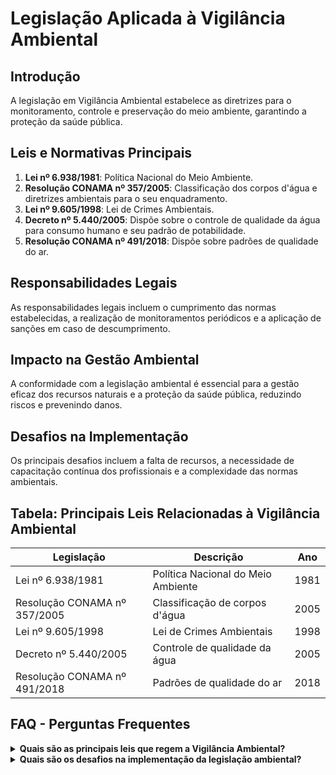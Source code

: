 
# Legislação Aplicada à Vigilância Ambiental

## Introdução
A legislação em Vigilância Ambiental estabelece as diretrizes para o monitoramento, controle e preservação do meio ambiente, garantindo a proteção da saúde pública.

## Leis e Normativas Principais
1. **Lei nº 6.938/1981**: Política Nacional do Meio Ambiente.
2. **Resolução CONAMA nº 357/2005**: Classificação dos corpos d'água e diretrizes ambientais para o seu enquadramento.
3. **Lei nº 9.605/1998**: Lei de Crimes Ambientais.
4. **Decreto nº 5.440/2005**: Dispõe sobre o controle de qualidade da água para consumo humano e seu padrão de potabilidade.
5. **Resolução CONAMA nº 491/2018**: Dispõe sobre padrões de qualidade do ar.

## Responsabilidades Legais
As responsabilidades legais incluem o cumprimento das normas estabelecidas, a realização de monitoramentos periódicos e a aplicação de sanções em caso de descumprimento.

## Impacto na Gestão Ambiental
A conformidade com a legislação ambiental é essencial para a gestão eficaz dos recursos naturais e a proteção da saúde pública, reduzindo riscos e prevenindo danos.

## Desafios na Implementação
Os principais desafios incluem a falta de recursos, a necessidade de capacitação contínua dos profissionais e a complexidade das normas ambientais.

## Tabela: Principais Leis Relacionadas à Vigilância Ambiental
| Legislação                       | Descrição                                | Ano        |
|----------------------------------|------------------------------------------|------------|
| Lei nº 6.938/1981                | Política Nacional do Meio Ambiente       | 1981       |
| Resolução CONAMA nº 357/2005     | Classificação de corpos d'água           | 2005       |
| Lei nº 9.605/1998                | Lei de Crimes Ambientais                 | 1998       |
| Decreto nº 5.440/2005            | Controle de qualidade da água            | 2005       |
| Resolução CONAMA nº 491/2018     | Padrões de qualidade do ar               | 2018       |

## FAQ - Perguntas Frequentes

<details>
<summary><strong>Quais são as principais leis que regem a Vigilância Ambiental?</strong></summary>
<p>
As principais leis incluem a Lei nº 6.938/1981 (Política Nacional do Meio Ambiente), a Lei nº 9.605/1998 (Lei de Crimes Ambientais) e diversas resoluções do CONAMA.
</p>
</details>

<details>
<summary><strong>Quais são os desafios na implementação da legislação ambiental?</strong></summary>
<p>
Os desafios incluem a escassez de recursos, a necessidade de capacitação dos profissionais e a complexidade das normas.
</p>
</details>
    